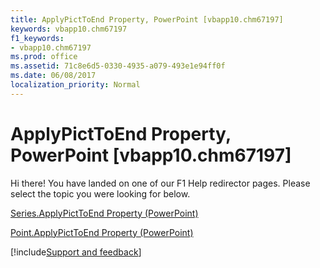 ```yaml
---
title: ApplyPictToEnd Property, PowerPoint [vbapp10.chm67197]
keywords: vbapp10.chm67197
f1_keywords:
- vbapp10.chm67197
ms.prod: office
ms.assetid: 71c8e6d5-0330-4935-a079-493e1e94ff0f
ms.date: 06/08/2017
localization_priority: Normal
---
```



# ApplyPictToEnd Property, PowerPoint [vbapp10.chm67197]

Hi there! You have landed on one of our F1 Help redirector pages. Please select the topic you were looking for below.

[Series.ApplyPictToEnd Property (PowerPoint)](http://msdn.microsoft.com/library/fa71354c-c76a-545a-ae3c-22ae36260365%28Office.15%29.aspx)

[Point.ApplyPictToEnd Property (PowerPoint)](http://msdn.microsoft.com/library/5b1a3168-9a77-55e0-9d9c-edd66fd338d2%28Office.15%29.aspx)

[!include[Support and feedback](~/includes/feedback-boilerplate.md)]
